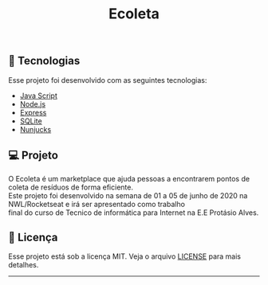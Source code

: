 <h1 align="center">
    Ecoleta
</h1>

<br>

## 🚀 Tecnologias

Esse projeto foi desenvolvido com as seguintes tecnologias:

- [Java Script]()
- [Node.js](https://nodejs.org/en/)
- [Express](https://expressjs.com/pt-br/)
- [SQLite](https://www.sqlite.org/index.html)
- [Nunjucks](https://mozilla.github.io/nunjucks/)

## 💻 Projeto

O Ecoleta é um marketplace que ajuda pessoas a encontrarem pontos de coleta de resíduos de forma eficiente. </br> Este projeto foi desenvolvido na semana de 01 a 05 de junho de 2020 na NWL/Rocketseat e irá ser apresentado como trabalho</br>final do curso de Tecnico de informática para Internet na E.E Protásio Alves. 


## :memo: Licença

Esse projeto está sob a licença MIT. Veja o arquivo [LICENSE](LICENSE.md) para mais detalhes.

---

